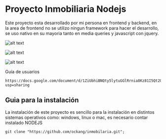 # Proyecto Inmobiliaria Nodejs

Este proyecto esta desarrollado por mi persona en frontend y backend, en la area de frontend no se utilizo ningun framework para hacer el desarrollo, se uso nativo en su mayoria tanto en media queries y javascript con jquery.

![alt text](http://i66.tinypic.com/rmk7lt.png)

![alt text](http://i65.tinypic.com/1687hqr.png)

![alt text](http://i66.tinypic.com/2utnrk5.png)


Guía de usuarios

```
https://docs.google.com/document/d/1ZiUbhiBNQty5lytuGGlRrnia8Kz81I5Qt2QTcd5kiNU/edit?usp=sharing

```


## Guia para la instalación

La instalación de este proyecto es sencillo para la instalación en distintos sistemas operativos como: windows, linux o mac,
es necesario contar instalado NODEJS

```
git clone "https://github.com/ockang/inmobilaria.git";

```



